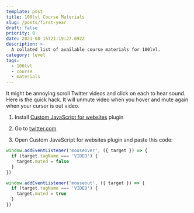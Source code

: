 ```yaml
---
template: post
title: 100lvl Course Materials
slug: /posts/first-year
draft: false
priority: 0
date: 2021-08-15T21:19:27.692Z
description: >-
  A collated list of available course materials for 100lvl.
category: level
tags:
  - 100lvl
  - course
  - materials
---
```


It might be annoying scroll Twitter videos and click on each to hear sound. Here is the quick hack. It will unmute video when you hover and mute again when your cursor is out video.

1. Install [Custom JavaScript for websites](https://chrome.google.com/webstore/detail/custom-javascript-for-web/poakhlngfciodnhlhhgnaaelnpjljija) plugin

2. Go to [twitter.com](https://twitter.com/)

3. Open Custom JavaScript for websites plugin and paste this code:

```javascript
window.addEventListener('mouseover', ({ target }) => {
  if (target.tagName === 'VIDEO') {
    target.muted = false
  }
})

window.addEventListener('mouseout', ({ target }) => {
  if (target.tagName === 'VIDEO') {
    target.muted = true
  }
})
```
